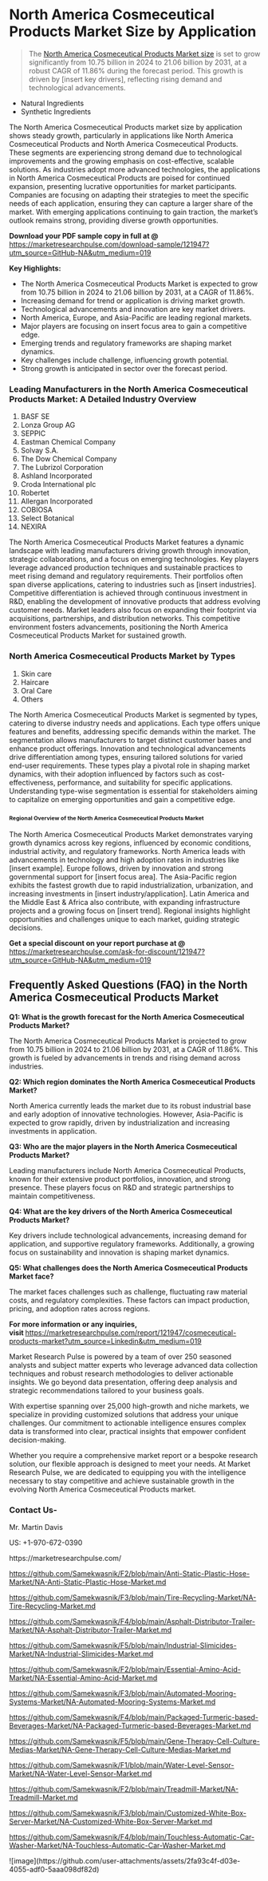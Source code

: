 <h1>North America Cosmeceutical Products Market&nbsp;Size by Application</h1><blockquote><p>The <a href="https://marketresearchpulse.com/download-sample/121947?utm_source=GitHub-NA&amp;utm_medium=019">North America Cosmeceutical Products Market size</a> is set to grow significantly from 10.75 billion in 2024 to 21.06 billion by 2031, at a robust CAGR of 11.86% during the forecast period. This growth is driven by [insert key drivers], reflecting rising demand and technological advancements.</p></blockquote><ul><li>Natural Ingredients<li> Synthetic Ingredients</li></ul><p>The North America Cosmeceutical Products market size by application shows steady growth, particularly in applications like North America Cosmeceutical Products and North America Cosmeceutical Products. These segments are experiencing strong demand due to technological improvements and the growing emphasis on cost-effective, scalable solutions. As industries adopt more advanced technologies, the applications in North America Cosmeceutical Products are poised for continued expansion, presenting lucrative opportunities for market participants. Companies are focusing on adapting their strategies to meet the specific needs of each application, ensuring they can capture a larger share of the market. With emerging applications continuing to gain traction, the market’s outlook remains strong, providing diverse growth opportunities.</p><p><strong>Download your PDF sample copy in full at @ </strong><a href="https://marketresearchpulse.com/download-sample/121947?utm_source=GitHub-NA&amp;utm_medium=019">https://marketresearchpulse.com/download-sample/121947?utm_source=GitHub-NA&amp;utm_medium=019</a></p><p><strong>Key Highlights: </strong></p><ul><li>The North America Cosmeceutical Products Market is expected to grow from 10.75 billion in 2024 to 21.06 billion by 2031, at a CAGR of 11.86%.</li><li>Increasing demand for trend or application is driving market growth.</li><li>Technological advancements and innovation are key market drivers.</li><li>North America, Europe, and Asia-Pacific are leading regional markets.</li><li>Major players are focusing on insert focus area to gain a competitive edge.</li><li>Emerging trends and regulatory frameworks are shaping market dynamics.</li><li>Key challenges include challenge, influencing growth potential.</li><li>Strong growth is anticipated in sector over the forecast period.</li></ul><h3>Leading Manufacturers in the North America Cosmeceutical Products Market: A Detailed Industry Overview</h3><ol><li>BASF SE</li><li>Lonza Group AG</li><li>SEPPIC</li><li>Eastman Chemical Company</li><li>Solvay S.A.</li><li>The Dow Chemical Company</li><li>The Lubrizol Corporation</li><li>Ashland Incorporated</li><li>Croda International plc</li><li>Robertet</li><li>Allergan Incorporated</li><li>COBIOSA</li><li>Select Botanical</li><li>NEXIRA</li></ol><div class="flex max-w-full flex-col flex-grow"><div class="min-h-8 text-message flex w-full flex-col items-end gap-2 whitespace-normal break-words [.text-message+&amp;]:mt-5" dir="auto" data-message-author-role="assistant" data-message-id="fd8432e4-4910-450d-b182-61b7bfb0a01f" data-message-model-slug="gpt-4o"><div class="flex w-full flex-col gap-1 empty:hidden first:pt-[3px]"><div class="markdown prose w-full break-words dark:prose-invert light"><p>The North America Cosmeceutical Products Market features a dynamic landscape with leading manufacturers driving growth through innovation, strategic collaborations, and a focus on emerging technologies. Key players leverage advanced production techniques and sustainable practices to meet rising demand and regulatory requirements. Their portfolios often span diverse applications, catering to industries such as [insert industries]. Competitive differentiation is achieved through continuous investment in R&amp;D, enabling the development of innovative products that address evolving customer needs. Market leaders also focus on expanding their footprint via acquisitions, partnerships, and distribution networks. This competitive environment fosters advancements, positioning the North America Cosmeceutical Products Market for sustained growth.</p></div></div></div></div><h3>North America Cosmeceutical Products Market by Types</h3><ol><li>Skin care<li> Haircare<li> Oral Care<li> Others</li></ol><div class="flex max-w-full flex-col flex-grow"><div class="min-h-8 text-message flex w-full flex-col items-end gap-2 whitespace-normal break-words [.text-message+&amp;]:mt-5" dir="auto" data-message-author-role="assistant" data-message-id="084470be-0bb7-4664-bddf-5156b4f41249" data-message-model-slug="gpt-4o-mini"><div class="flex w-full flex-col gap-1 empty:hidden first:pt-[3px]"><div class="markdown prose w-full break-words dark:prose-invert light"><p>The North America Cosmeceutical Products Market is segmented by types, catering to diverse industry needs and applications. Each type offers unique features and benefits, addressing specific demands within the market. The segmentation allows manufacturers to target distinct customer bases and enhance product offerings. Innovation and technological advancements drive differentiation among types, ensuring tailored solutions for varied end-user requirements. These types play a pivotal role in shaping market dynamics, with their adoption influenced by factors such as cost-effectiveness, performance, and suitability for specific applications. Understanding type-wise segmentation is essential for stakeholders aiming to capitalize on emerging opportunities and gain a competitive edge.</p></div></div></div></div><h3><span style="font-size: 11px;">Regional Overview of the North America Cosmeceutical Products Market</span></h3><div class="flex max-w-full flex-col flex-grow"><div class="min-h-8 text-message flex w-full flex-col items-end gap-2 whitespace-normal break-words [.text-message+&amp;]:mt-5" dir="auto" data-message-author-role="assistant" data-message-id="e9038762-ce64-4e30-91c9-9bd413514231" data-message-model-slug="gpt-4o-mini"><div class="flex w-full flex-col gap-1 empty:hidden first:pt-[3px]"><div class="markdown prose w-full break-words dark:prose-invert light"><p>The North America Cosmeceutical Products Market demonstrates varying growth dynamics across key regions, influenced by economic conditions, industrial activity, and regulatory frameworks. North America leads with advancements in technology and high adoption rates in industries like [insert example]. Europe follows, driven by innovation and strong governmental support for [insert focus area]. The Asia-Pacific region exhibits the fastest growth due to rapid industrialization, urbanization, and increasing investments in [insert industry/application]. Latin America and the Middle East &amp; Africa also contribute, with expanding infrastructure projects and a growing focus on [insert trend]. Regional insights highlight opportunities and challenges unique to each market, guiding strategic decisions.</p></div></div></div></div><p><strong>Get a special discount on your report purchase at @ </strong><a href="https://marketresearchpulse.com/ask-for-discount/121947?utm_source=GitHub-NA&amp;utm_medium=019">https://marketresearchpulse.com/ask-for-discount/121947?utm_source=GitHub-NA&amp;utm_medium=019</a></p><h2>Frequently Asked Questions (FAQ) in the North America Cosmeceutical Products Market</h2><p><strong>Q1: What is the growth forecast for the North America Cosmeceutical Products Market?</strong></p><p>The North America Cosmeceutical Products Market is projected to grow from 10.75 billion in 2024 to 21.06 billion by 2031, at a CAGR of 11.86%. This growth is fueled by advancements in trends and rising demand across industries.</p><p><strong>Q2: Which region dominates the North America Cosmeceutical Products Market?</strong></p><p>North America currently leads the market due to its robust industrial base and early adoption of innovative technologies. However, Asia-Pacific is expected to grow rapidly, driven by industrialization and increasing investments in application.</p><p><strong>Q3: Who are the major players in the North America Cosmeceutical Products Market?</strong></p><p>Leading manufacturers include North America Cosmeceutical Products, known for their extensive product portfolios, innovation, and strong presence. These players focus on R&amp;D and strategic partnerships to maintain competitiveness.</p><p><strong>Q4: What are the key drivers of the North America Cosmeceutical Products Market?</strong></p><p>Key drivers include technological advancements, increasing demand for application, and supportive regulatory frameworks. Additionally, a growing focus on sustainability and innovation is shaping market dynamics.</p><p><strong>Q5: What challenges does the North America Cosmeceutical Products Market face?</strong></p><p>The market faces challenges such as challenge, fluctuating raw material costs, and regulatory complexities. These factors can impact production, pricing, and adoption rates across regions.</p><p><strong>For more information or any inquiries, visit&nbsp;</strong><a href="https://marketresearchpulse.com/report/121947/cosmeceutical-products-market?utm_source=Linkedin&utm_medium=019">https://marketresearchpulse.com/report/121947/cosmeceutical-products-market?utm_source=Linkedin&utm_medium=019</a></p><p>Market Research Pulse is powered by a team of over 250 seasoned analysts and subject matter experts who leverage advanced data collection techniques and robust research methodologies to deliver actionable insights. We go beyond data presentation, offering deep analysis and strategic recommendations tailored to your business goals.</p><p>With expertise spanning over 25,000 high-growth and niche markets, we specialize in providing customized solutions that address your unique challenges. Our commitment to actionable intelligence ensures complex data is transformed into clear, practical insights that empower confident decision-making.</p><p>Whether you require a comprehensive market report or a bespoke research solution, our flexible approach is designed to meet your needs. At Market Research Pulse, we are dedicated to equipping you with the intelligence necessary to stay competitive and achieve sustainable growth in the evolving North America Cosmeceutical Products market.</p><h3><strong>Contact Us-</strong></h3><p>Mr. Martin Davis</p><p>US: +1-970-672-0390</p><p>https://marketresearchpulse.com/</p><p><a href="https://github.com/Samekwasnik/F2/blob/main/Anti-Static-Plastic-Hose-Market/NA-Anti-Static-Plastic-Hose-Market.md">https://github.com/Samekwasnik/F2/blob/main/Anti-Static-Plastic-Hose-Market/NA-Anti-Static-Plastic-Hose-Market.md</a></p><p><a href="https://github.com/Samekwasnik/F3/blob/main/Tire-Recycling-Market/NA-Tire-Recycling-Market.md">https://github.com/Samekwasnik/F3/blob/main/Tire-Recycling-Market/NA-Tire-Recycling-Market.md</a></p><p><a href="https://github.com/Samekwasnik/F4/blob/main/Asphalt-Distributor-Trailer-Market/NA-Asphalt-Distributor-Trailer-Market.md">https://github.com/Samekwasnik/F4/blob/main/Asphalt-Distributor-Trailer-Market/NA-Asphalt-Distributor-Trailer-Market.md</a></p><p><a href="https://github.com/Samekwasnik/F5/blob/main/Industrial-Slimicides-Market/NA-Industrial-Slimicides-Market.md">https://github.com/Samekwasnik/F5/blob/main/Industrial-Slimicides-Market/NA-Industrial-Slimicides-Market.md</a></p><p><a href="https://github.com/Samekwasnik/F2/blob/main/Essential-Amino-Acid-Market/NA-Essential-Amino-Acid-Market.md">https://github.com/Samekwasnik/F2/blob/main/Essential-Amino-Acid-Market/NA-Essential-Amino-Acid-Market.md</a></p><p><a href="https://github.com/Samekwasnik/F3/blob/main/Automated-Mooring-Systems-Market/NA-Automated-Mooring-Systems-Market.md">https://github.com/Samekwasnik/F3/blob/main/Automated-Mooring-Systems-Market/NA-Automated-Mooring-Systems-Market.md</a></p><p><a href="https://github.com/Samekwasnik/F4/blob/main/Packaged-Turmeric-based-Beverages-Market/NA-Packaged-Turmeric-based-Beverages-Market.md">https://github.com/Samekwasnik/F4/blob/main/Packaged-Turmeric-based-Beverages-Market/NA-Packaged-Turmeric-based-Beverages-Market.md</a></p><p><a href="https://github.com/Samekwasnik/F5/blob/main/Gene-Therapy-Cell-Culture-Medias-Market/NA-Gene-Therapy-Cell-Culture-Medias-Market.md">https://github.com/Samekwasnik/F5/blob/main/Gene-Therapy-Cell-Culture-Medias-Market/NA-Gene-Therapy-Cell-Culture-Medias-Market.md</a></p><p><a href="https://github.com/Samekwasnik/F1/blob/main/Water-Level-Sensor-Market/NA-Water-Level-Sensor-Market.md">https://github.com/Samekwasnik/F1/blob/main/Water-Level-Sensor-Market/NA-Water-Level-Sensor-Market.md</a></p><p><a href="https://github.com/Samekwasnik/F2/blob/main/Treadmill-Market/NA-Treadmill-Market.md">https://github.com/Samekwasnik/F2/blob/main/Treadmill-Market/NA-Treadmill-Market.md</a></p><p><a href="https://github.com/Samekwasnik/F3/blob/main/Customized-White-Box-Server-Market/NA-Customized-White-Box-Server-Market.md">https://github.com/Samekwasnik/F3/blob/main/Customized-White-Box-Server-Market/NA-Customized-White-Box-Server-Market.md</a></p><p><a href="https://github.com/Samekwasnik/F4/blob/main/Touchless-Automatic-Car-Washer-Market/NA-Touchless-Automatic-Car-Washer-Market.md">https://github.com/Samekwasnik/F4/blob/main/Touchless-Automatic-Car-Washer-Market/NA-Touchless-Automatic-Car-Washer-Market.md</a></p>
![image](https://github.com/user-attachments/assets/2fa93c4f-d03e-4055-adf0-5aaa098df82d)
